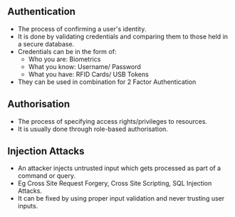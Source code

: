 ## Authentication
* The process of confirming a user's identity.
* It is done by validating credentials and comparing them to those held in a secure database.
* Credentials can be in the form of: 
	* Who you are: Biometrics
	* What you know: Username/ Password
	* What you have: RFID Cards/ USB Tokens
* They can be used in combination for 2 Factor Authentication

## Authorisation
* The process of specifying access rights/privileges to resources.
* It is usually done through role-based authorisation.

## Injection Attacks
* An attacker injects untrusted input which gets processed as part of a command or query.
* Eg Cross Site Request Forgery, Cross Site Scripting, SQL Injection Attacks.
* It can be fixed by using proper input validation and never trusting user inputs.